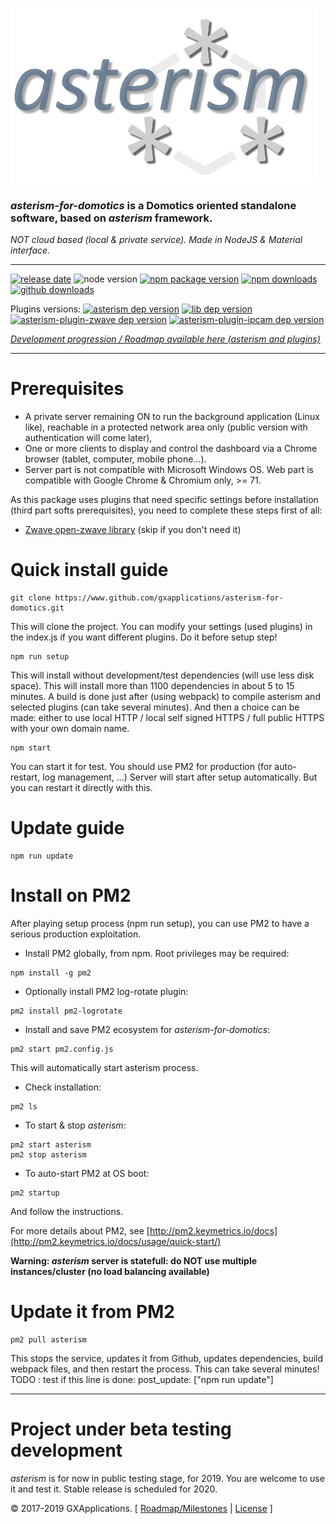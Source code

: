 ![asterism-logo](https://raw.githubusercontent.com/gxapplications/asterism/master/doc/asterism-text.png)

### _asterism-for-domotics_ is a Domotics oriented standalone software, based on _asterism_ framework.

_NOT cloud based (local & private service). Made in NodeJS & Material interface._

---

[![release date](https://img.shields.io/github/release-date/gxapplications/asterism-for-domotics.svg)](https://github.com/gxapplications/asterism-for-domotics/releases)
![node version](https://img.shields.io/badge/node-%3E%3D%208.9.4-pink.svg)
[![npm package version](https://badge.fury.io/js/asterism-for-domotics.svg?logo=npm)](https://www.npmjs.com/package/asterism-for-domotics)
[![npm downloads](https://img.shields.io/npm/dt/asterism-for-domotics.svg?logo=npm&label=npm%20downloads)](https://www.npmjs.com/package/asterism-for-domotics)
[![github downloads](https://img.shields.io/github/downloads/gxapplications/asterism-for-domotics/total.svg?logo=github&label=github%20downloads)](https://github.com/gxapplications/asterism-for-domotics/releases)

Plugins versions:
[![asterism dep version](https://img.shields.io/npm/dependency-version/asterism-for-domotics/asterism.svg)](https://www.npmjs.com/package/asterism)
[![lib dep version](https://img.shields.io/npm/dependency-version/asterism-for-domotics/asterism-plugin-library.svg)](https://www.npmjs.com/package/asterism-plugin-library)
[![asterism-plugin-zwave dep version](https://img.shields.io/npm/dependency-version/asterism-for-domotics/asterism-plugin-zwave.svg)](https://www.npmjs.com/package/asterism-plugin-zwave)
[![asterism-plugin-ipcam dep version](https://img.shields.io/npm/dependency-version/asterism-for-domotics/asterism-plugin-ipcam.svg)](https://www.npmjs.com/package/asterism-plugin-ipcam)

_[Development progression / Roadmap available here (asterism and plugins)](https://github.com/users/gxapplications/projects/1)_

---

# Prerequisites

- A private server remaining ON to run the background application (Linux like), reachable in a protected network area only (public version with authentication will come later),
- One or more clients to display and control the dashboard via a Chrome browser (tablet, computer, mobile phone...).
- Server part is not compatible with Microsoft Windows OS. Web part is compatible with Google Chrome & Chromium only, >= 71.


As this package uses plugins that need specific settings before installation (third part softs prerequisites), you need to complete these steps first of all:

- [Zwave open-zwave library](https://github.com/gxapplications/asterism-plugin-zwave/blob/master/README.md#asterism-plugin-zwave) (skip if you don't need it)


# Quick install guide

```
git clone https://www.github.com/gxapplications/asterism-for-domotics.git
```
This will clone the project. You can modify your settings (used plugins) in the index.js if you want different plugins. Do it before setup step!

```
npm run setup
```
This will install without development/test dependencies (will use less disk space). This will install more than 1100 dependencies in about 5 to 15 minutes.
A build is done just after (using webpack) to compile asterism and selected plugins (can take several minutes).
And then a choice can be made: either to use local HTTP / local self signed HTTPS / full public HTTPS with your own domain name.

```
npm start
```
You can start it for test. You should use PM2 for production (for auto-restart, log management, ...)
Server will start after setup automatically. But you can restart it directly with this.


# Update guide

```
npm run update
```


# Install on PM2

After playing setup process (npm run setup), you can use PM2 to have a serious production exploitation.

- Install PM2 globally, from npm. Root privileges may be required:
```
npm install -g pm2
```

- Optionally install PM2 log-rotate plugin:
```
pm2 install pm2-logrotate
```

- Install and save PM2 ecosystem for _asterism-for-domotics_:
```
pm2 start pm2.config.js
```
This will automatically start asterism process.

- Check installation:
```
pm2 ls
```

- To start & stop _asterism_:
```
pm2 start asterism
pm2 stop asterism
```

- To auto-start PM2 at OS boot:
```
pm2 startup
```
And follow the instructions.


For more details about PM2, see [http://pm2.keymetrics.io/docs](http://pm2.keymetrics.io/docs/usage/quick-start/)

**Warning: _asterism_ server is statefull: do NOT use multiple instances/cluster (no load balancing available)**


# Update it from PM2

```
pm2 pull asterism
```
This stops the service, updates it from Github, updates dependencies, build webpack files, and then restart the process. This can take several minutes!
TODO : test if this line is done:  post_update: ["npm run update"]

---


# Project under beta testing development
_asterism_ is for now in public testing stage, for 2019. You are welcome to use it and test it.
Stable release is scheduled for 2020.

:copyright: 2017-2019 GXApplications. [ [Roadmap/Milestones](https://github.com/gxapplications/asterism/milestones?direction=asc&sort=due_date&state=open) | [License](https://github.com/gxapplications/asterism-for-domotics/blob/master/LICENSE.md) ]
